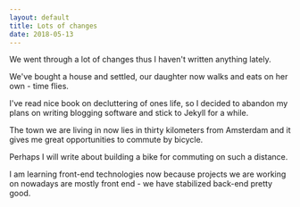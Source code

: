```yaml
---
layout: default 
title: Lots of changes
date: 2018-05-13
---
```


We went through a lot of changes thus I haven't written anything lately.

We've bought a house and settled, our daughter now walks and eats on her own - time flies. 

I've read nice book on decluttering of ones life, so I decided to abandon my plans on writing blogging software and stick to Jekyll for a while. 

The town we are living in now lies in thirty kilometers from Amsterdam and it gives me great opportunities to commute by bicycle. 

Perhaps I will write about building a bike for commuting on such a distance. 

I am learning front-end technologies now because projects we are working on nowadays are mostly front end - we have stabilized back-end pretty good. 